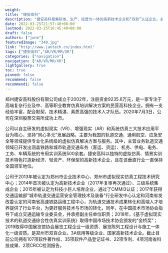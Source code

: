 ```yaml
---
weight: 
title: "捷安高科"
description: "捷安高科是集研发、生产、经营为一体的高新技术企业和“双软”认证企业。主营业务有虚拟仿真培训、轨道交通仿真实训、城轨模拟驾驶、行车组织仿真实训、VR车辆检修等。"
date: 2022-03-25T21:57:40+08:00
lastmod: 2022-03-25T16:45:40+08:00
draft: false
authors: ["june"]
featuredImage: "340.jpg"
link: "http://www.jantech.cn/index.html"
tags: ["捷安高科","AR/VR/MR/XR"]
categories: ["navigation"]
navigation: ["AR/VR/MR/XR"]
lightgallery: true
toc: true
pinned: false
recommend: false
recommend1: false
---
```

郑州捷安高科股份有限公司成立于2002年，注册资金9235.6万元，是一家专注于高端复杂行业及中、高等职业教育仿真培训解决方案的民营高科技企业。拥有一支经验丰富，配合默契，技术精湛、素质高强的技术人才队伍。2020年7月3日，公司在深圳股票交易所成功上市。

公司以自主研发的虚拟现实（VR）、增强现实（AR）和系统仿真三大技术应用平台为核心，坚持“同心多元”发展战略，主要为我国的轨道交通、通用航空、应急安全等领域提供专业化系统级的虚拟仿真解决方案与服务。其中，主营业务轨道交通领域已开发出涵盖铁路和城市轨道交通车务（客运、货运）、机务、供电、电务、工务、车辆系统的专用实训系统500余套。捷安高科以独特的虚拟仿真、情景实训技术特色打造新经济、轻资产、环保型的高新技术企业，且在该垂直行业一直保持全国领军地位。

公司于2013年被认定为郑州市企业技术中心、郑州市虚拟现实仿真工程技术研究中心；2014年首次被认定为高新技术企业（2017年复审再次通过）、三级系统集成企业；2015年被认定为科技小巨人培育企业，通过了CMMI3认证；2017年获得交通运输部"城市轨道交通运营安全管理技术及装备"行业研发中心认定和河南省发改委认定的河南省高速铁路运维工程中心，为轨道交通技术成果转化和高端人才培养提供了行业平台，为更好服务技术与市场的转化，同年，在中国技术市场协会指导下成立交通运输专业委员会，并承担副主任单位职责；2018年，《基于虚拟现实技术的轨道交通综合性仿真实训系统》取得中国市场技术协会颁发的“金桥奖”；2019取得中国展览馆协会展览工程企业一级资质、展览陈列工程设计与施工一体化一级资质。是郑州市双百企业。3A信用等级企业、国家高新技术企业。截止目前公司拥有107项软件著作权、35项软件产品登记证书、22项专利、4项河南省科技成果、2项CRCC检测报告。